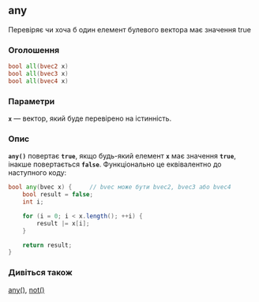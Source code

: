 ## any
Перевіряє чи хоча б один елемент булевого вектора має значення true

### Оголошення
```glsl
bool all(bvec2 x)  
bool all(bvec3 x)  
bool all(bvec4 x)
```

### Параметри
**```x```** — вектор, який буде перевірено на істинність.

### Опис
**```any()```** повертає **`true`**, якщо будь-який елемент **`x`** має значення **`true`**, інакше повертається **`false`**. Функціонально це еквівалентно до наступного коду:

```glsl
bool any(bvec x) {     // bvec може бути bvec2, bvec3 або bvec4
    bool result = false;
    int i;

    for (i = 0; i < x.length(); ++i) {
        result |= x[i];
    }

    return result;
}
```

### Дивіться також
[any()](/glossary/?lan=ua&search=any), [not()](/glossary/?lan=ua&search=not)
